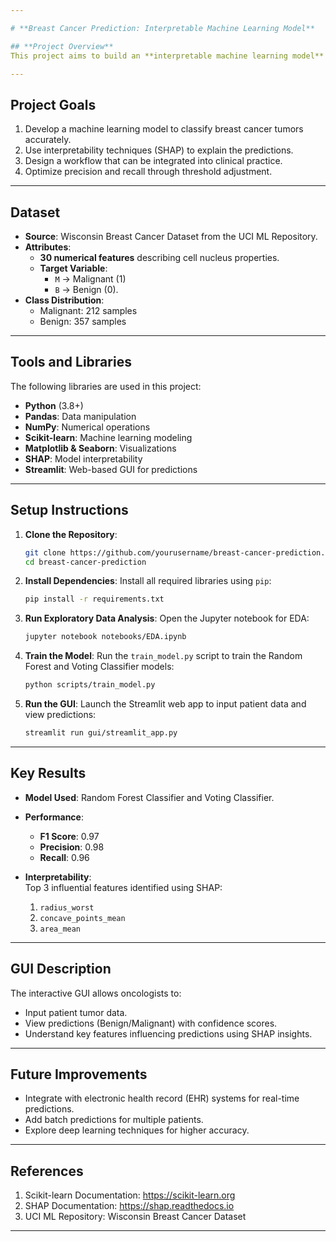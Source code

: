 ```yaml
---

# **Breast Cancer Prediction: Interpretable Machine Learning Model**

## **Project Overview**
This project aims to build an **interpretable machine learning model** to classify breast tumors as **benign** or **malignant** using the Wisconsin Breast Cancer Dataset. The focus is on achieving high accuracy (**F1 Score > 0.95**) while ensuring the model is **trustworthy and explainable** for oncologists.

---
```


## **Project Goals**
1. Develop a machine learning model to classify breast cancer tumors accurately.
2. Use interpretability techniques (SHAP) to explain the predictions.
3. Design a workflow that can be integrated into clinical practice.
4. Optimize precision and recall through threshold adjustment.

---

## **Dataset**
- **Source**: Wisconsin Breast Cancer Dataset from the UCI ML Repository.  
- **Attributes**:
   - **30 numerical features** describing cell nucleus properties.  
   - **Target Variable**:  
     - `M` → Malignant (1)  
     - `B` → Benign (0).  
- **Class Distribution**:
   - Malignant: 212 samples  
   - Benign: 357 samples  

---

## **Tools and Libraries**
The following libraries are used in this project:
- **Python** (3.8+)
- **Pandas**: Data manipulation
- **NumPy**: Numerical operations
- **Scikit-learn**: Machine learning modeling
- **Matplotlib & Seaborn**: Visualizations
- **SHAP**: Model interpretability
- **Streamlit**: Web-based GUI for predictions

---

## **Setup Instructions**

1. **Clone the Repository**:
   ```bash
   git clone https://github.com/yourusername/breast-cancer-prediction.git
   cd breast-cancer-prediction
   ```

2. **Install Dependencies**:
   Install all required libraries using `pip`:
   ```bash
   pip install -r requirements.txt
   ```

3. **Run Exploratory Data Analysis**:
   Open the Jupyter notebook for EDA:
   ```bash
   jupyter notebook notebooks/EDA.ipynb
   ```

4. **Train the Model**:
   Run the `train_model.py` script to train the Random Forest and Voting Classifier models:
   ```bash
   python scripts/train_model.py
   ```

5. **Run the GUI**:
   Launch the Streamlit web app to input patient data and view predictions:
   ```bash
   streamlit run gui/streamlit_app.py
   ```

---

## **Key Results**
- **Model Used**: Random Forest Classifier and Voting Classifier.  
- **Performance**:
   - **F1 Score**: 0.97  
   - **Precision**: 0.98  
   - **Recall**: 0.96  

- **Interpretability**:  
   Top 3 influential features identified using SHAP:
   1. `radius_worst`  
   2. `concave_points_mean`  
   3. `area_mean`

---

## **GUI Description**
The interactive GUI allows oncologists to:
- Input patient tumor data.
- View predictions (Benign/Malignant) with confidence scores.
- Understand key features influencing predictions using SHAP insights.

---

## **Future Improvements**
- Integrate with electronic health record (EHR) systems for real-time predictions.
- Add batch predictions for multiple patients.
- Explore deep learning techniques for higher accuracy.

---

## **References**
1. Scikit-learn Documentation: https://scikit-learn.org  
2. SHAP Documentation: https://shap.readthedocs.io  
3. UCI ML Repository: Wisconsin Breast Cancer Dataset    

---
